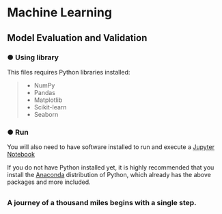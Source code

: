 # Machine Learning
## Model Evaluation and Validation

### ● Using library

This files requires Python libraries installed:

> - NumPy
> - Pandas
> - Matplotlib
> - Scikit-learn
> - Seaborn

### ● Run

You will also need to have software installed to run and execute a [Jupyter Notebook](http://ipython.org/notebook.html)

If you do not have Python installed yet, it is highly recommended that you install the [Anaconda](http://continuum.io/downloads) distribution of Python, which already has the above packages and more included.
##
### A journey of a thousand miles begins with a single step.


